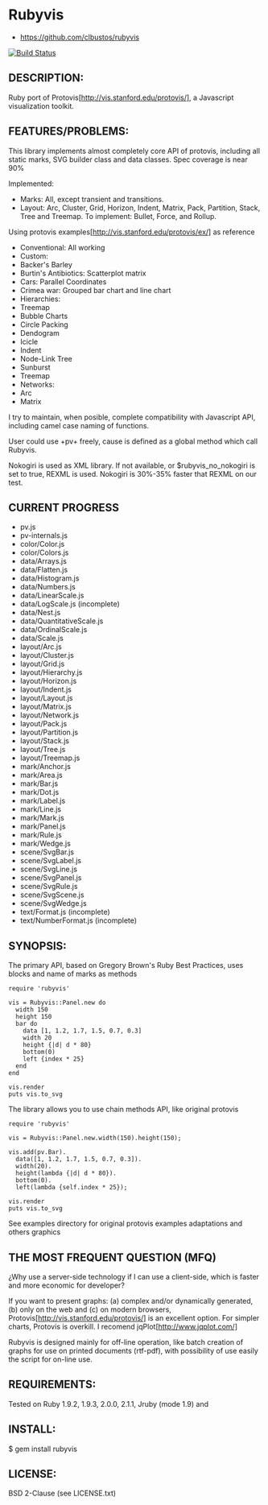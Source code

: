 # Rubyvis

* https://github.com/clbustos/rubyvis

[![Build Status](https://travis-ci.org/clbustos/rubyvis.svg?branch=master)](https://travis-ci.org/clbustos/rubyvis)


## DESCRIPTION:

Ruby port of Protovis[http://vis.stanford.edu/protovis/], a Javascript visualization toolkit.

## FEATURES/PROBLEMS:

This library implements almost completely core API of protovis, including all static marks, SVG builder class and data classes. Spec coverage is near 90%

Implemented: 

* Marks: All, except transient and transitions.
* Layout: Arc, Cluster, Grid, Horizon, Indent, Matrix, Pack, Partition, Stack, Tree and Treemap. To implement: Bullet, Force, and Rollup.

Using protovis examples[http://vis.stanford.edu/protovis/ex/] as reference

* Conventional: All working
* Custom: 
 * Backer's Barley
 * Burtin's Antibiotics: Scatterplot matrix
 * Cars: Parallel Coordinates
 * Crimea war: Grouped bar chart and line chart
* Hierarchies:
 * Treemap
 * Bubble Charts
 * Circle Packing
 * Dendogram
 * Icicle
 * Indent
 * Node-Link Tree
 * Sunburst
 * Treemap
* Networks:
 * Arc
 * Matrix
 
I try to maintain, when posible, complete compatibility with Javascript API, including camel case naming of functions.  

User could use +pv+ freely, cause is defined as a global method which call Rubyvis.

Nokogiri is used as XML library. If not available, or $rubyvis_no_nokogiri is set to true, REXML is used. Nokogiri is 30%-35% faster that REXML on our test.

## CURRENT PROGRESS

* pv.js
* pv-internals.js
* color/Color.js
* color/Colors.js
* data/Arrays.js
* data/Flatten.js
* data/Histogram.js
* data/Numbers.js
* data/LinearScale.js
* data/LogScale.js (incomplete)
* data/Nest.js
* data/QuantitativeScale.js
* data/OrdinalScale.js
* data/Scale.js
* layout/Arc.js
* layout/Cluster.js
* layout/Grid.js
* layout/Hierarchy.js
* layout/Horizon.js
* layout/Indent.js
* layout/Layout.js
* layout/Matrix.js
* layout/Network.js
* layout/Pack.js
* layout/Partition.js
* layout/Stack.js
* layout/Tree.js
* layout/Treemap.js
* mark/Anchor.js
* mark/Area.js
* mark/Bar.js 
* mark/Dot.js 
* mark/Label.js
* mark/Line.js
* mark/Mark.js
* mark/Panel.js
* mark/Rule.js
* mark/Wedge.js
* scene/SvgBar.js
* scene/SvgLabel.js
* scene/SvgLine.js
* scene/SvgPanel.js
* scene/SvgRule.js
* scene/SvgScene.js
* scene/SvgWedge.js
* text/Format.js (incomplete)
* text/NumberFormat.js (incomplete)

## SYNOPSIS:

The primary API, based on Gregory Brown's Ruby Best Practices, uses blocks and name of marks as methods

    require 'rubyvis'
    
    vis = Rubyvis::Panel.new do 
      width 150
      height 150
      bar do
        data [1, 1.2, 1.7, 1.5, 0.7, 0.3]
        width 20
        height {|d| d * 80}
        bottom(0)
        left {index * 25}
      end
    end
    
    vis.render
    puts vis.to_svg


The library allows you to use chain methods API, like original protovis

    require 'rubyvis'
    
    vis = Rubyvis::Panel.new.width(150).height(150);
    
    vis.add(pv.Bar).
      data([1, 1.2, 1.7, 1.5, 0.7, 0.3]).
      width(20).
      height(lambda {|d| d * 80}).
      bottom(0).
      left(lambda {self.index * 25});
    
    vis.render
    puts vis.to_svg
    

See examples directory for original protovis examples adaptations and others graphics

## THE MOST FREQUENT QUESTION (MFQ)

¿Why use a server-side technology if I can use a client-side, which is faster and more economic for developer?

If you want to present graphs: (a) complex and/or dynamically generated, (b) only on the web and (c) on modern browsers, Protovis[http://vis.stanford.edu/protovis/] is an excellent option. For simpler charts, Protovis is overkill. I recomend jqPlot[http://www.jqplot.com/]

Rubyvis is designed mainly for off-line operation, like batch creation of graphs for use on printed documents (rtf-pdf), with possibility of use easily the script for on-line use.

## REQUIREMENTS:

Tested on Ruby 1.9.2, 1.9.3, 2.0.0, 2.1.1, Jruby (mode 1.9) and 

## INSTALL:

$ gem install rubyvis

## LICENSE:

BSD 2-Clause (see LICENSE.txt)
